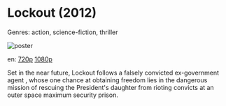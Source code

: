 # Lockout (2012)

Genres: action, science-fiction, thriller

![poster](http://image.tmdb.org/t/p/w500/rE1AMAaUVuzKcPwv3CR8KC0Pv0n.jpg)

en:
  [720p](magnet:?xt=urn:btih:896E36FCE43F2EEE8DC8A6AE2985F69FD59B1737&tr=udp://glotorrents.pw:6969/announce&tr=udp://tracker.opentrackr.org:1337/announce&tr=udp://torrent.gresille.org:80/announce&tr=udp://tracker.openbittorrent.com:80&tr=udp://tracker.coppersurfer.tk:6969&tr=udp://tracker.leechers-paradise.org:6969&tr=udp://p4p.arenabg.ch:1337&tr=udp://tracker.internetwarriors.net:1337)
  [1080p](magnet:?xt=urn:btih:8B38D888E1F7CD56A3810CA501C2045F7EAC7C48&tr=udp://glotorrents.pw:6969/announce&tr=udp://tracker.opentrackr.org:1337/announce&tr=udp://torrent.gresille.org:80/announce&tr=udp://tracker.openbittorrent.com:80&tr=udp://tracker.coppersurfer.tk:6969&tr=udp://tracker.leechers-paradise.org:6969&tr=udp://p4p.arenabg.ch:1337&tr=udp://tracker.internetwarriors.net:1337)
  


Set in the near future, Lockout follows a falsely convicted ex-government agent , whose one chance at obtaining freedom lies in the dangerous mission of rescuing the President's daughter from rioting convicts at an outer space maximum security prison.